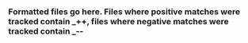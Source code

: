 ### Formatted files go here. Files where positive matches were tracked contain _++, files where negative matches were tracked contain _--